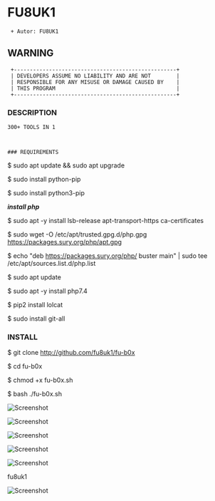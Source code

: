 # FU8UK1

```
 + Autor: FU8UK1
```
## WARNING
```
 +---------------------------------------------------+
 | DEVELOPERS ASSUME NO LIABILITY AND ARE NOT        |
 | RESPONSIBLE FOR ANY MISUSE OR DAMAGE CAUSED BY    |
 | THIS PROGRAM                                      |
 +---------------------------------------------------+
```

### DESCRIPTION
```
300+ TOOLS IN 1



### REQUIREMENTS
```

$ sudo apt update && sudo apt upgrade

$ sudo install python-pip

$ sudo install python3-pip

*****install php*****

$ sudo apt -y install lsb-release apt-transport-https ca-certificates 

$ sudo wget -O /etc/apt/trusted.gpg.d/php.gpg https://packages.sury.org/php/apt.gpg

$ echo "deb https://packages.sury.org/php/ buster main" | sudo tee /etc/apt/sources.list.d/php.list

$ sudo apt update

$ sudo apt -y install php7.4


$ pip2 install lolcat

$ sudo install git-all

### INSTALL

$ git clone http://github.com/fu8uk1/fu-b0x

$ cd fu-b0x

$ chmod +x fu-b0x.sh

$ bash ./fu-b0x.sh

![Screenshot](https://l-oasis-du-web.eu/up/cap1.png)

![Screenshot](https://l-oasis-du-web.eu/up/cap2.png)

![Screenshot](https://l-oasis-du-web.eu/up/cap3.png)

![Screenshot](https://l-oasis-du-web.eu/up/cap4.png)

![Screenshot](https://l-oasis-du-web.eu/up/cap5.png)

fu8uk1

![Screenshot](https://l-oasis-du-web.eu/up/fu8uk1.png)
